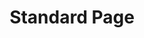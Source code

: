 ---
layout: child_layout/text_page
title: Standard Page
permalink: /standard-page/
breadcrumbs: true
---